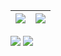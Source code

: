 
| [![](https://github.com/astro7x/astro7x/blob/master/img/git0.gif)](https://www.astroa.net)  | [![](https://github.com/astro7x/astro7x/blob/master/img/git1.1.gif)](https://www.astroa.net) 
|:---:|:---:|


[![](https://img.shields.io/badge/astro-v3.1-black)](https://www.astroa.net)
[![](https://img.shields.io/badge/astroa.net-web-blue)](https://www.astroa.net)
